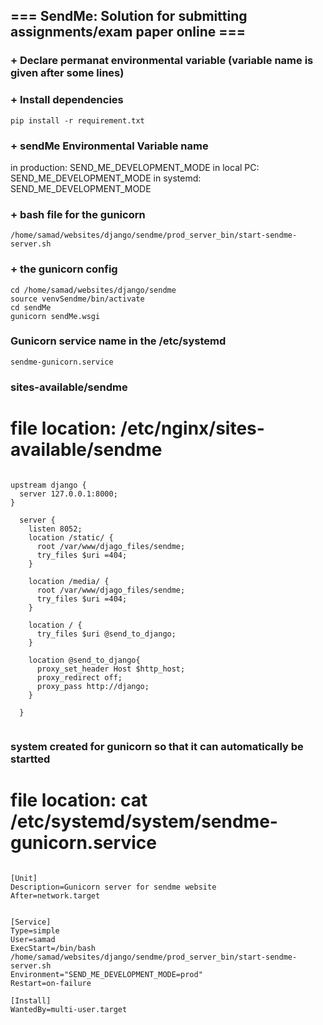 ## === SendMe: Solution for submitting assignments/exam paper online ===

### + Declare permanat environmental variable (variable name is given after some lines)


### + Install dependencies 

`
pip install -r requirement.txt
`

### + sendMe Environmental Variable name 

in production: SEND_ME_DEVELOPMENT_MODE
in local PC:  SEND_ME_DEVELOPMENT_MODE
in systemd: SEND_ME_DEVELOPMENT_MODE


### + bash file for the gunicorn
```
/home/samad/websites/django/sendme/prod_server_bin/start-sendme-server.sh
```

### + the gunicorn config

```
cd /home/samad/websites/django/sendme
source venvSendme/bin/activate
cd sendMe
gunicorn sendMe.wsgi

```

### Gunicorn service name in the /etc/systemd
```
sendme-gunicorn.service
```


### sites-available/sendme

file location: /etc/nginx/sites-available/sendme 
================================================


```

upstream django {
  server 127.0.0.1:8000;
}

  server {
    listen 8052;
    location /static/ {
      root /var/www/djago_files/sendme;
      try_files $uri =404;
    }
    
    location /media/ {
      root /var/www/djago_files/sendme;
      try_files $uri =404;
    }
    
    location / {
      try_files $uri @send_to_django;
    }

    location @send_to_django{
      proxy_set_header Host $http_host;
      proxy_redirect off;
      proxy_pass http://django;
    }

  }
  
 ```

### system created for gunicorn so that it can automatically be startted
file location: cat /etc/systemd/system/sendme-gunicorn.service 
=============================================================

```

[Unit]
Description=Gunicorn server for sendme website
After=network.target


[Service]
Type=simple
User=samad
ExecStart=/bin/bash /home/samad/websites/django/sendme/prod_server_bin/start-sendme-server.sh
Environment="SEND_ME_DEVELOPMENT_MODE=prod"
Restart=on-failure

[Install]
WantedBy=multi-user.target

```

